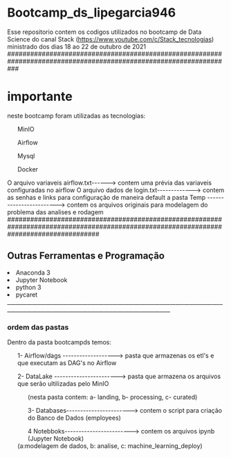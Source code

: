# Bootcamp_ds_lipegarcia946
Esse repositorio contem os codigos utilizados no bootcamp de Data Science do canal Stack (https://www.youtube.com/c/Stack_tecnologias) ministrado dos dias 18 ao 22 de outubro de 2021
###################################################################################################################
<h1> importante </h1>
neste bootcamp foram utilizadas as tecnologias:
<ul> MinIO </ul>
<ul> Airflow </ul>
<ul> Mysql </ul>
<ul> Docker </ul>
O arquivo variaveis airflow.txt------> contem uma prévia das variaveis configuradas no airflow
O arquivo dados de login.txt-------------> contem as senhas e links para configuração de maneira default
a pasta Temp ------------------------>  contem os arquivos originais para modelagem do problema das analises e  rodagem
########################################################################################################################################
<h2> Outras Ferramentas e Programação </h2>
<li> Anaconda 3 </li>
<li> Jupyter Notebook </li>
<li> python 3 </li>
<li> pycaret  </li>
_________________________________________________________________________________________________________________________________________
<h3> ordem das pastas </h3>
Dentro da pasta bootcampds temos:
<ul> 1- Airflow/dags -------------------> pasta que armazenas os etl's e que executam as DAG's no Airflow </ul>
<ul> 2- DataLake -----------------------> pasta que armazena os arquivos que serão ultilizadas pelo MinIO 
<ul> (nesta pasta contem: a- landing, b- processing, c- curated) </ul>
<ul> 3- Databases-----------------------> contem o script para criação do Banco de Dados (employees) </ul>
<ul> 4 Notebboks------------------------> contem os arquivos ipynb (Jupyter Notebook) </ul>
(a:modelagem de dados, b: analise, c: machine_learning_deploy)
